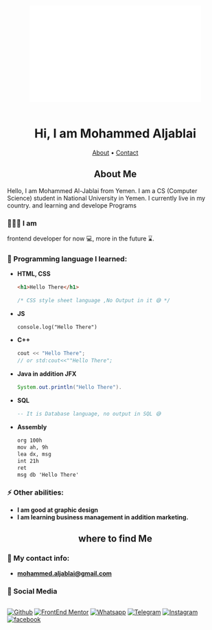 <div style="display: flex; width: 100%; flex-wrap: nowrap; justify-content: center;">

<b align="center"> ![My logo](./logo-r.svg) </b>

</div>
<h1 align="center">Hi, I am Mohammed Aljablai</h1>

<p align="center">
 <!-- <a href="#home">Home</a> • --> 
 <a href="#about">About</a> • <a href="#contact">Contact</a>
 <p>

<!-- <h2 align="center" id="home"> Home </h2>
Here you will find some of my Work and projects and Open source project I work with 

### My work: -->

<h2 align="center" id="about"> About Me </h2>
Hello, I am Mohammed Al-Jablai from Yemen. I am a CS (Computer Science) student in National University in Yemen. I currently live in my country. and learning and develope Programs

### 👨🏻‍💻 I am
frontend developer for now 💻, more in the future ⌛.

### 🌱 Programming language I learned:
- **HTML, CSS**
  ```HTML 
  <h1>Hello There</h1> 
  ```
  ```CSS
  /* CSS style sheet language ,No Output in it 😅 */
  ```
- **JS**
  ```JS
  console.log("Hello There")
  ```
- **C++**
  ```C++
  cout << "Hello There";
  // or std:cout<<""Hello There";
  ```
- **Java in addition JFX**
  ```Java
  System.out.println("Hello There").
  ```
- **SQL**
  ```SQL
  -- It is Database language, no output in SQL 😅
  ```
- **Assembly** 
  ```Assembly
  org 100h
  mov ah, 9h
  lea dx, msg
  int 21h 
  ret
  msg db 'Hello There'
  ```
### ⚡ Other abilities:
  - **I am good at graphic design**
  - **I am learning business management in addition marketing.**

<h2 align="center" id="contact"> where to find Me </h2>

### 📧 My contact info:
- **mohammed.aljablai@gmail.com**

### 📱 Social Media

<div style="display: flex; width: 100%; flex-wrap: wrap; justify-content: center; gap: 8px;">

  
  [![Github]()](https://github.com/mohammed-aljablai) [![FrontEnd Mentor]()](https://www.frontendmentor.io/profile/mohammed-aljablai) [![Whatsapp]()](https://wa.me/96777020124) [![Telegram]()](https://t.me/Mohammed_Aljablai) [![Instagram]()](https://www.instagram.com/mohammed.aljablai) [![facebook]()](https://www.facebook.com/mohammed.aljablai)

</div>